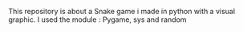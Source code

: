 This repository is about a Snake game i made in python with a visual graphic.
I used the module : Pygame, sys and random